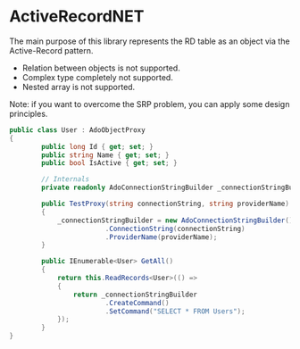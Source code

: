 # ActiveRecordNET

The main purpose of this library represents the RD table as an object via the Active-Record pattern.

- Relation between objects is not supported.
- Complex type completely not supported.
- Nested array is not supported.

Note: if you want to overcome the SRP problem, you can apply some design principles.

```csharp
public class User : AdoObjectProxy
{	    
        public long Id { get; set; }
        public string Name { get; set; }
        public bool IsActive { get; set; }

        // Internals
        private readonly AdoConnectionStringBuilder _connectionStringBuilder;

        public TestProxy(string connectionString, string providerName)
        {
            _connectionStringBuilder = new AdoConnectionStringBuilder()
                        .ConnectionString(connectionString)
                        .ProviderName(providerName);
        }

        public IEnumerable<User> GetAll()
        {
            return this.ReadRecords<User>(() =>
            {
                return _connectionStringBuilder
                        .CreateCommand()
                        .SetCommand("SELECT * FROM Users");
            });
        }
}

```
